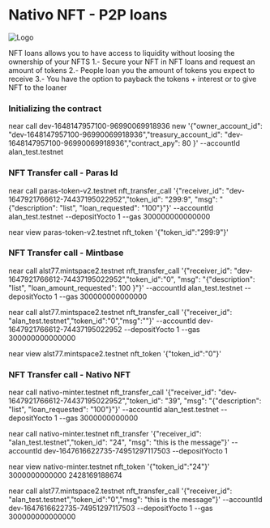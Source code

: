 # Nativo NFT - P2P loans

![Logo](https://v2.nativonft.app/static/media/nativologocrop.15afa4d2.png)

NFT loans allows you to have access to liquidity without loosing the ownership of your NFTS
1.- Secure your NFT in NFT loans and request an amount of tokens
2.- People loan you the amount of tokens you expect to receive
3.- You have the option to payback the tokens + interest or to give NFT to the loaner

### Initializing the contract
near call dev-1648147957100-96990069918936 new '{"owner_account_id": "dev-1648147957100-96990069918936","treasury_account_id": "dev-1648147957100-96990069918936","contract_apy": 80 }' --accountId alan_test.testnet 

### NFT Transfer call - Paras Id
near call paras-token-v2.testnet nft_transfer_call '{"receiver_id": "dev-1647921766612-74437195022952","token_id": "299:9", "msg": "{\"description\": \"list\", \"loan_requested\": \"100\"}"}' --accountId alan_test.testnet --depositYocto 1  --gas 300000000000000

near view paras-token-v2.testnet nft_token '{"token_id":"299:9"}' 
### NFT Transfer call - Mintbase

near call alst77.mintspace2.testnet nft_transfer_call '{"receiver_id": "dev-1647921766612-74437195022952","token_id":"0", "msg": "{\"description\": \"list\", \"loan_amount_requested\": 100 }"}' --accountId alan_test.testnet --depositYocto 1 --gas 300000000000000


near call alst77.mintspace2.testnet nft_transfer_call '{"receiver_id": "alan_test.testnet","token_id":"0","msg":""}' --accountId dev-1647921766612-74437195022952 --depositYocto 1 --gas 300000000000000

near view alst77.mintspace2.testnet  nft_token '{"token_id":"0"}' 

### NFT Transfer call - Nativo NFT
near call nativo-minter.testnet nft_transfer_call '{"receiver_id": "dev-1647921766612-74437195022952","token_id": "39", "msg": "{\"description\": \"list\", \"loan_requested\": \"100\"}"}' --accountId alan_test.testnet --depositYocto 1 --gas 3000000000000

near call nativo-minter.testnet nft_transfer '{"receiver_id": "alan_test.testnet","token_id": "24", "msg": "this is the message"}' --accountId dev-1647616622735-74951297117503 --depositYocto 1

near view nativo-minter.testnet nft_token '{"token_id":"24"}' 
3000000000000
2428169188674


near call alst77.mintspace2.testnet nft_transfer_call '{"receiver_id": "alan_test.testnet","token_id":"0","msg": "this is the message"}' --accountId dev-1647616622735-74951297117503 --depositYocto 1 --gas 300000000000000